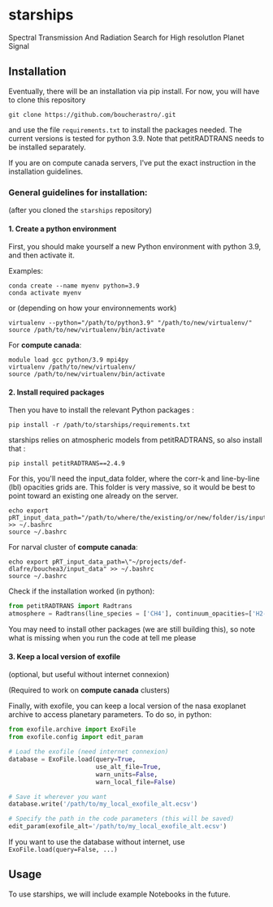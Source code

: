 # starships
Spectral Transmission And Radiation Search for High resolutIon Planet Signal

## Installation

Eventually, there will be  an installation via pip install.
For now, you will have to clone this repository
````shell
git clone https://github.com/boucherastro/.git
````
and use the file ``requirements.txt``
to install the packages needed.
The current versions is tested for python 3.9.
Note that petitRADTRANS needs to be installed separately.

If you are on compute canada servers, I've put the exact instruction in the installation guidelines.

### General guidelines for installation:
(after you cloned the `starships` repository)

#### 1. Create a python environment
First, you should make yourself a new Python environment with python 3.9, and then activate it.

Examples:
```shell
conda create --name myenv python=3.9
conda activate myenv 
```
or (depending on how your environnements work)
```shell
virtualenv --python="/path/to/python3.9" "/path/to/new/virtualenv/"
source /path/to/new/virtualenv/bin/activate
```
For **compute canada**:
```shell
module load gcc python/3.9 mpi4py
virtualenv /path/to/new/virtualenv/
source /path/to/new/virtualenv/bin/activate
```

#### 2. Install required packages
Then you have to install the relevant Python packages :

`pip install -r /path/to/starships/requirements.txt`

starships relies on atmospheric models from petitRADTRANS, so also install that :

`pip install petitRADTRANS==2.4.9`

For this, you'll need the input_data folder, where the corr-k and line-by-line (lbl) opacities grids are. This folder is very massive, so it would be best to point toward an existing one already on the server.

```shell
echo export pRT_input_data_path="/path/to/where/the/existing/or/new/folder/is/input_data\" >> ~/.bashrc
source ~/.bashrc
```
For narval cluster of **compute canada**:
```shell
echo export pRT_input_data_path=\"~/projects/def-dlafre/bouchea3/input_data" >> ~/.bashrc
source ~/.bashrc
```

Check if the installation worked (in python):

```python
from petitRADTRANS import Radtrans
atmosphere = Radtrans(line_species = ['CH4'], continuum_opacities=['H2-H2'])
```
You may need to install other packages (we are still building this), so note what is missing when you run the code at tell me please

#### 3. Keep a local version of exofile
(optional, but useful without internet connexion)

(Required to work on **compute canada** clusters)

Finally, with exofile, you can keep a local version of the nasa exoplanet archive to access planetary parameters.
To do so, in python:
```python
from exofile.archive import ExoFile
from exofile.config import edit_param

# Load the exofile (need internet connexion)
database = ExoFile.load(query=True,
                        use_alt_file=True,
                        warn_units=False,
                        warn_local_file=False)

# Save it wherever you want
database.write('/path/to/my_local_exofile_alt.ecsv')

# Specify the path in the code parameters (this will be saved)
edit_param(exofile_alt='/path/to/my_local_exofile_alt.ecsv')

```
If you want to use the database without internet, use `ExoFile.load(query=False, ...)`


## Usage 

To use starships, we will include example Notebooks in the future. 

